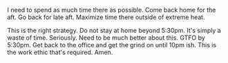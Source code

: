 I need to spend as much time there as possible. Come back home for the aft. Go back for late aft. Maximize time there outside of extreme heat.

This is the right strategy. Do not stay at home beyond 5:30pm. It's simply a waste of time. Seriously. Need to be much better about this. GTFO by 5:30pm. Get back to the office and get the grind on until 10pm ish. This is the work ethic that's required. Amen.